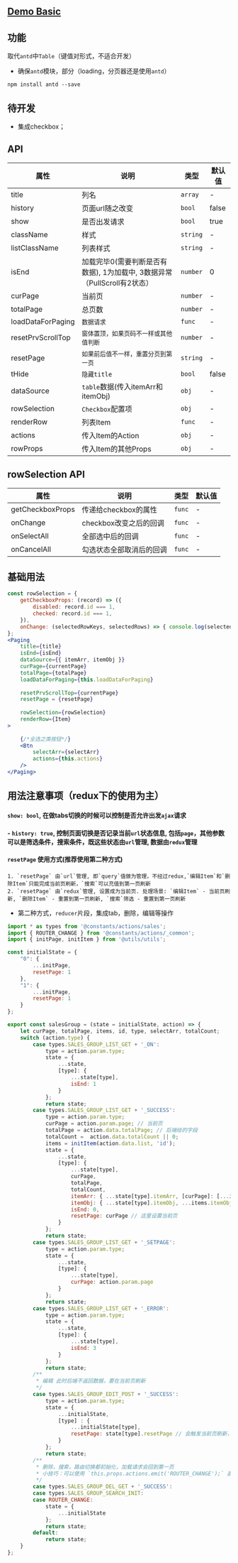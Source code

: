## [Demo Basic](https://wya-team.github.io/wya-rc/dist/web/paging/Basic.html)

## 功能
取代`antd`中`Table`（键值对形式，不适合开发）

- 确保`antd`模块，部分（loading，分页器还是使用`antd`）
```
npm install antd --save
```
## 待开发

- 集成checkbox；


## API
属性 | 说明 | 类型 | 默认值
---|---|---|---
title | 列名 | `array` | -
history | 页面url随之改变 | `bool` | false
show | 是否出发请求 | `bool` | true
className | 样式 | `string` | -
listClassName | 列表样式 | `string` | -
isEnd | 加载完毕0(需要判断是否有数据), 1为加载中, 3数据异常 （PullScroll有2状态）| `number` | 0
curPage | 当前页 | `number` | -
totalPage | 总页数 | `number` | -
loadDataForPaging | `数据请求` | `func` | -
resetPrvScrollTop | `窗体置顶，如果页码不一样或其他值判断` | `number` | -
resetPage | `如果前后值不一样，重置分页到第一页` | `string` | -
tHide | `隐藏title` | `bool` | false
dataSource | `table`数据(传入itemArr和itemObj) | `obj` | -
rowSelection | `Checkbox`配置项 | `obj` | -
renderRow | 列表Item | `func` | -
actions | 传入Item的Action | `obj` | -
rowProps | 传入Item的其他Props | `obj` | -

## rowSelection API
属性 | 说明 | 类型 | 默认值
---|---|---|---
getCheckboxProps | 传递给checkbox的属性 | `func` | -
onChange | checkbox改变之后的回调 | `func` | -
onSelectAll | 全部选中后的回调 | `func` | -
onCancelAll | 勾选状态全部取消后的回调 | `func` | -

## 基础用法

```jsx
const rowSelection = {
	getCheckboxProps: (record) => ({
		disabled: record.id === 1,
		checked: record.id === 1,
	}),
	onChange: (selectedRowKeys, selectedRows) => { console.log(selectedRowKeys, selectedRows); }
};
<Paging 
	title={title}
	isEnd={isEnd}
	dataSource={{ itemArr, itemObj }}
	curPage={currentPage}
	totalPage={totalPage}
	loadDataForPaging={this.loadDataForPaging}
	
	resetPrvScrollTop={currentPage}
	resetPage = {resetPage}
	
	rowSelection={rowSelection}
    renderRow={Item}
>
	
	{/*全选之类按钮*/}
	<Btn
		selectArr={selectArr}
		actions={this.actions}
	/>
</Paging>
```

## 用法注意事项（redux下的使用为主）

#### `show: bool`, 在做tabs切换的时候可以控制是否允许出发`ajax`请求

#### - `history: true`, 控制页面切换是否记录当前`url`状态信息, 包括`page`，其他参数可以是筛选条件，搜索条件，既这些状态由`url`管理, 数据由`redux`管理

#### `resetPage` 使用方式(推荐使用第二种方式)
	1. `resetPage` 由`url`管理, 即`query`值做为管理，不经过redux,`编辑Item`和`删除Item`只能完成当前页刷新，`搜索`可以充值到第一页刷新
	2. `resetPage` 由`redux`管理, 设置成为当前页. 处理场景: `编辑Item` - 当前页刷新, `删除Item` - 重置到第一页刷新, `搜索`筛选 - 重置到第一页刷新

- 第二种方式，`reducer`片段，集成tab，删除，编辑等操作
```js
import * as types from '@constants/actions/sales';
import { ROUTER_CHANGE } from '@constants/actions/_common';
import { initPage, initItem } from '@utils/utils';

const initialState = {
	"0": {
		...initPage,
		resetPage: 1
	},
	"1": {
		...initPage,
		resetPage: 1
	}
};

export const salesGroup = (state = initialState, action) => {
	let curPage, totalPage, items, id, type, selectArr, totalCount;
	switch (action.type) {
		case types.SALES_GROUP_LIST_GET + '_ON':
			type = action.param.type;
			state = {
				...state,
				[type]: {
					...state[type],
					isEnd: 1
				}
			};
			return state;
		case types.SALES_GROUP_LIST_GET + '_SUCCESS':
			type = action.param.type;
			curPage = action.param.page; // 当前页
			totalPage = action.data.totalPage; // 后端给的字段
			totalCount =  action.data.totalCount || 0;
			items = initItem(action.data.list, 'id');
			state = {
				...state,
				[type]: {
					...state[type],
					curPage,
					totalPage,
					totalCount,
					itemArr: { ...state[type].itemArr, [curPage]: [...items.itemArr] },
					itemObj: { ...state[type].itemObj, ...items.itemObj },
					isEnd: 0,
					resetPage: curPage // 这里设置当前页
				}
			};
			return state;
		case types.SALES_GROUP_LIST_GET + '_SETPAGE':
			type = action.param.type;
			state = {
				...state,
				[type]: {
					...state[type],
					curPage: action.param.page
				}
			};
			return state;
		case types.SALES_GROUP_LIST_GET + '_ERROR':
			type = action.param.type;
			state = {
				...state,
				[type]: {
					...state[type],
					isEnd: 3
				}
			};
			return state;
		/**
		 * 编辑 此时后端不返回数据，要在当前页刷新
		 */
		case types.SALES_GROUP_EDIT_POST + '_SUCCESS':
			type = action.param.type;
			state = {
				...initialState,
				[type] : {
					...initialState[type],
					resetPage: state[type].resetPage // 会触发当前页刷新，而非回到第一页
				}
			};
			return state;
		/**
		 * 删除，搜索，路由切换都初始化，加载请求会回到第一页
		 * 小技巧：可以使用 `this.props.actions.emit('ROUTER_CHANGE');` 直接初始化
		 */
		case types.SALES_GROUP_DEL_GET + '_SUCCESS':
		case types.SALES_GROUP_SEARCH_INIT:
		case ROUTER_CHANGE:
			state = {
				...initialState
			};
			return state;
		default:
			return state;
	}
};

```